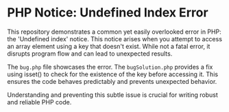 # PHP Notice: Undefined Index Error

This repository demonstrates a common yet easily overlooked error in PHP: the 'Undefined index' notice.  This notice arises when you attempt to access an array element using a key that doesn't exist. While not a fatal error, it disrupts program flow and can lead to unexpected results.

The `bug.php` file showcases the error. The `bugSolution.php` provides a fix using isset() to check for the existence of the key before accessing it.  This ensures the code behaves predictably and prevents unexpected behavior. 

Understanding and preventing this subtle issue is crucial for writing robust and reliable PHP code.